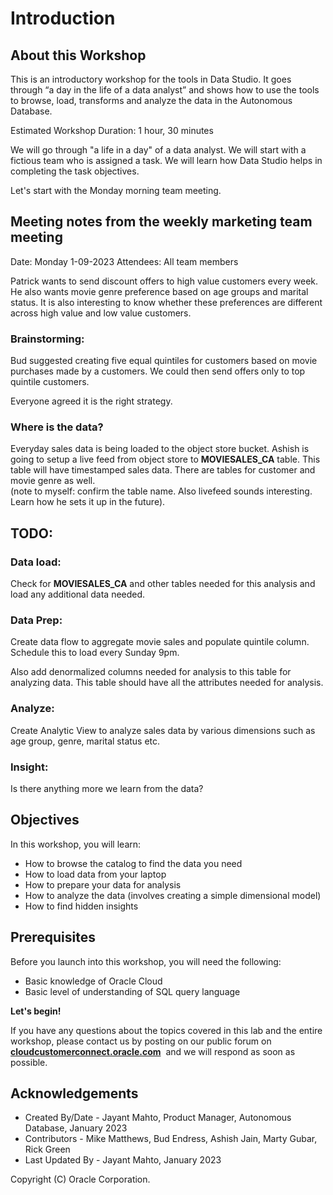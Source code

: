 # Introduction

## About this Workshop

This is an introductory workshop for the tools in Data Studio. It goes through “a day in the life of a data analyst” and shows how to use the tools to browse, load, transforms and analyze the data in the Autonomous Database.

Estimated Workshop Duration: 1 hour, 30 minutes


We will go through "a life in a day" of a data analyst. We will start with a fictious team who is assigned a task. We will learn how Data Studio helps in completing the task objectives.

Let's start with the Monday morning team meeting.


## Meeting notes from the weekly marketing team meeting

Date: Monday 1-09-2023
Attendees: All team members

Patrick wants to send discount offers to high value customers every
week. He also wants movie genre preference based on age groups and
marital status. It is also interesting to know whether these preferences
are different across high value and low value customers.

### Brainstorming:

Bud suggested creating five equal quintiles for customers based on movie
purchases made by a customers. 
We could then send offers only to top quintile customers.

Everyone agreed it is the right strategy.

### Where is the data?

Everyday sales data is being loaded to the object store bucket. Ashish
is going to setup a live feed from object store to **MOVIESALES_CA**
table. This table will have timestamped sales data. There are tables for
customer and movie genre as well.\
(note to myself: confirm the table name. Also livefeed sounds
interesting. Learn how he sets it up in the future).

## TODO:

### Data load:

Check for **MOVIESALES_CA** and other tables needed for this analysis and 
load any additional data needed.

### Data Prep:

Create data flow to aggregate movie sales and
populate quintile column. Schedule this to load every Sunday 9pm.

Also add denormalized columns needed for analysis to this table for
analyzing data. This table should have all the attributes needed for
analysis.

### Analyze:

Create Analytic View to analyze sales data by various dimensions such as
age group, genre, marital status etc.

### Insight:

Is there anything more we learn from the data?

 

## Objectives

In this workshop, you will learn:
-	How to browse the catalog to find the data you need
-	How to load data from your laptop
-	How to prepare your data for analysis
-	How to analyze the data (involves creating a simple dimensional model)
-	How to find hidden insights


## Prerequisites

Before you launch into this workshop, you will need the following:

- Basic knowledge of Oracle Cloud
- Basic level of understanding of SQL query language


**Let's begin!** 

If you have any questions about the topics covered in this lab and the entire workshop, please contact us by posting on our public forum on  **[cloudcustomerconnect.oracle.com](https://cloudcustomerconnect.oracle.com/resources/32a53f8587/)**  and we will respond as soon as possible.


## Acknowledgements

- Created By/Date - Jayant Mahto, Product Manager, Autonomous Database, January 2023
- Contributors - Mike Matthews, Bud Endress, Ashish Jain, Marty Gubar, Rick Green
- Last Updated By - Jayant Mahto, January 2023


Copyright (C)  Oracle Corporation.


